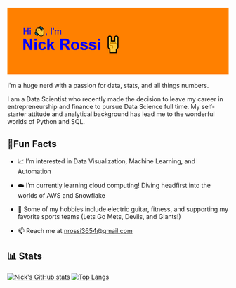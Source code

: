 ![](/header.png)

I'm a huge nerd with a passion for data, stats, and all things numbers.

I am a Data Scientist who recently made the decision to leave my career in entrepreneurship and finance to pursue Data Science full time. My self-starter attitude and analytical background has lead me to the wonderful worlds of Python and SQL.

## :tada:Fun Facts
- :chart_with_upwards_trend: I’m interested in Data Visualization, Machine Learning, and Automation

- :cloud: I’m currently learning cloud computing! Diving headfirst into the worlds of AWS and Snowflake

- :guitar: Some of my hobbies include electric guitar, fitness, and supporting my favorite sports teams (Lets Go Mets, Devils, and Giants!)

- 📫 Reach me at nrossi3654@gmail.com

## :bar_chart: Stats

[![Nick's GitHub stats](https://github-readme-stats.vercel.app/api?username=nrossidb&show_icons=true&theme=cobalt)](https://github.com/nrossidb/github-readme-stats)
[![Top Langs](https://github-readme-stats.vercel.app/api/top-langs/?username=nrossidb&theme=cobalt)](https://github.com/nrossidb/github-readme-stats)

